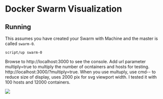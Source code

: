 # Docker Swarm Visualization


## Running

This assumes you have created your Swarm with Machine and the master is called `swarm-0`.

```
script/up swarm-0
```

Browse to http://localhost:3000 to see the console. Add url parameter multiply=true to multiply the number of ocntainers and hosts for testing. http://localhost:3000/?multiply=true. When you use multuply, use cmd-- to reduce size of display, uses 2000 pix for svg viewport width. I tested it with 100 hosts and 12000 containers.

<img src="../static/viz-demo.png"></img>
